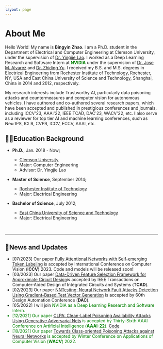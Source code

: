 ```yaml
---
layout: page
---
```


# About Me

Hello World! My name is **Bingyin Zhao**. I am a Ph.D. student in the Department of Electrical and Computer Engineering at Clemson University, under the supervision of [Dr. Yingjie Lao](https://ylao.people.clemson.edu/). I worked as a Deep Learning Research and Software Intern at **<font color=Green>NVIDIA</font>** under the supervision of [Dr. Jose M. Alvarez](https://alvarezlopezjosem.github.io/) and [Dr. Zhiding Yu](https://chrisding.github.io/). I received my B.S. and M.S. degrees in Electrical Engineering from Rochester Institute of Technology, Rochester, NY, USA and East China University of Science and Technology, Shanghai, China in 2014 and 2012, respectively.

My research interests include Trustworthy AI, particularly data poisoning attacks and countermeasures and computer vision for autonomous vehicles. I have authored and co-authored several research papers, which have been accepted and published in prestigious conferences and journals, including ICCV'23, AAAI'22, IEEE TCAD, DAC'23, WACV'22, etc. I also serve as a reviewer for top tier AI and machine learning conferences, such as NeurIPS, ICLR, CVPR, ICCV, ECCV, AAAI, etc.
<br>

## 🧑‍🎓Education Background

- **Ph.D.**, Jan. 2018 - Now;
  - [Clemson University](https://www.clemson.edu/)
  - Major: Computer Engineering            
  - Advisor: Dr. Yingjie Lao

- **Master of Science**, September 2014;                                                                              
  - [Rochester Institute of Technology](https://www.rit.edu/)
  - Major: Electrical Engineering 

- **Bachelor of Science**, July 2012;
  - [East China University of Science and Technology](https://www.ecust.edu.cn/en/main.psp)
  - Major: Electrical Engineering                                                                          


<br>

---

## 📮News and Updates

- [07/2023] Our paper [Fully Attentional Networks with Self-emerging Token Labeling](https://openaccess.thecvf.com/content/ICCV2023/papers/Zhao_Fully_Attentional_Networks_with_Self-emerging_Token_Labeling_ICCV_2023_paper.pdf) is accepted by International Conference on Computer Vision (**ICCV**) 2023. Code and models will be released soon!
- [03/2023] Our paper [Data-Driven Feature Selection Framework for Approximate Circuit Design](https://ieeexplore.ieee.org/stamp/stamp.jsp?arnumber=10077732)is accepted by IEEE Transactions on Computer-Aided Design of Integrated Circuits and Systems (**TCAD**).
- [02/2023] Our paper [NNTesting: Neural Network Fault Attacks Detection Using Gradient-Based Test Vector Generation](https://ieeexplore.ieee.org/stamp/stamp.jsp?arnumber=10247885) is accepted by 60th Design Automation Conference (**DAC**).
- [05/2022] I will join <font color=Green>NVIDIA<font> as a Deep Learning Research and Software Intern.
- [12/2021] Our paper [CLPA: Clean-Label Poisoning Availability Attacks Using Generative Adversarial Nets](https://ojs.aaai.org/index.php/AAAI/article/view/20902) is accepted by Thirty-Sixth AAAI Conference on Artificial Intelligence (**AAAI-22**). [Code](https://github.com/bxz9200/CLPA)
- [10/2021] Our paper [Towards Class-oriented Poisoning Attacks against Neural Networks](https://openaccess.thecvf.com/content/WACV2022/papers/Zhao_Towards_Class-Oriented_Poisoning_Attacks_Against_Neural_Networks_WACV_2022_paper.pdf) is accepted by Winter Conference on Applications of Computer Vision (**WACV**) 2022.



<br>

<div style="width: 100px; height: 100px;">
    <script type="text/javascript" id="clstr_globe" src="//clustrmaps.com/globe.js?d=ocuKrgWRtManHdC7UcFuvhmkdGJ2AYCdQgu-CdoasiM"></script>
</div>
